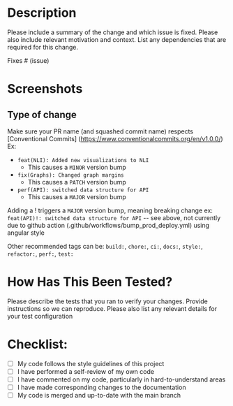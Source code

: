 # Description

Please include a summary of the change and which issue is fixed. Please also include relevant motivation and context. List any dependencies that are required for this change.

Fixes # (issue)

# Screenshots

## Type of change

Make sure your PR name (and squashed commit name) respects [Conventional Commits] (https://www.conventionalcommits.org/en/v1.0.0/)
Ex:

- `feat(NLI): Added new visualizations to NLI`
  - This causes a `MINOR` version bump
- `fix(Graphs): Changed graph margins`
  - This causes a `PATCH` version bump
- `perf(API): switched data structure for API`
  - This causes a `MAJOR` version bump


Adding a ! triggers a `MAJOR` version bump, meaning breaking change ex: `feat(API)!: switched data structure for API` -- see above, not currently due to github action (.github/workflows/bump_prod_deploy.yml) using angular style

Other recommended tags can be: `build:`, `chore:`, `ci:`, `docs:`, `style:`, `refactor:`, `perf:`, `test:`

# How Has This Been Tested?

Please describe the tests that you ran to verify your changes. Provide instructions so we can reproduce. Please also list any relevant details for your test configuration

# Checklist:

- [ ] My code follows the style guidelines of this project
- [ ] I have performed a self-review of my own code
- [ ] I have commented on my code, particularly in hard-to-understand areas
- [ ] I have made corresponding changes to the documentation
- [ ] My code is merged and up-to-date with the main branch
